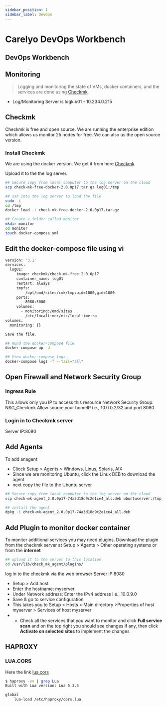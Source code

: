 ```yaml
---
sidebar_position: 1
sidebar_label: DevOps
---
```

# Carelyo DevOps Workbench

## DevOps Workbench

## Monitoring

> Logging and monitoring the state of VMs, docker containers, and the services are done using [Checkmk](https://checkmk.com/).

* Log/Monitoring Server is logkib01 - 10.234.0.215


## Checkmk

Checkmk is free and open source. We are running the enterprise edition which allows us monitor 25 nodes for free. We can also us the open source version.

### Install Checkmk

We are using the docker version. We get it from here [Checkmk](https://checkmk.com/l/t/enterprise-free-trial)

Upload it to the the log server.

```bash
## Secure copy from local computer to the log server on the cloud
scp check-mk-free-docker-2.0.0p17.tar.gz log01:/tmp

## ssh into the log server to load the file
sudo -i 
cd /tmp
docker load -i check-mk-free-docker-2.0.0p17.tar.gz

## Create a folder called monitor
mkdir monitor
cd monitor
touch docker-compose.yml
```

## Edit the docker-compose file using vi

```bash
version: '3.1'
services:
  log01:
     image: checkmk/check-mk-free:2.0.0p17
     container_name: log01
     restart: always
     tmpfs:
       - /opt/omd/sites/cmk/tmp:uid=1000,gid=1000
     ports:
       - 8080:5000
     volumes:
       - monitoring:/omd/sites
       - /etc/localtime:/etc/localtime:ro
volumes:
  monitoring: {}

Save the file.
```

```bash
## Rund the docker-compose file
docker-compose up -d

## View docker-compose logs
docker-compose logs -f --tail="all"
```

## Open Firewall and Network Security Group

### Ingress Rule
This allows only you IP to access this resource
Network Security Group: NSG_Checkmk
Allow source your homeIP i.e., 10.0.0.2/32 and port 8080 

### Login in to Checkmk server
Server IP:8080

## Add Agents
To add anagent 
- Clicck Setup > Agents > Windows, Linus, Solaris, AIX
- Since we are monitoring Ubuntu, click the Linux DEB to download the agent
- next copy the file to the Ubuntu server

```bash
## Secure copy from local computer to the log server on the cloud
scp check-mk-agent_2.0.0p17-74a3d18d9c2e1ce4_all.deb ubuntuserver:/tmp

## install the agent
dpkg -i check-mk-agent_2.0.0p17-74a3d18d9c2e1ce4_all.deb
```
## Add Plugin to monitor docker container
To monitor additional services you may need plugins.
Download the plugin from the checkmk server at 
Setup > Agents > Other operating systems or from the **internet**

```bash
## upload it to the server to this location
cd /usr/lib/check_mk_agent/plugins/ 
```

log in to the checkmk via the web browser Server IP:8080
- Setup > Add host
-  Enter the hostname: myserver
-  Under Network address: Enter the IPv4 address i.e., 10.0.9.0
-  Save & go to service configuration
-  This takes you to Setup > Hosts > Main directory >Properties of host myserver > Services of host myserver
- - Check all the services that you want to monitor and click **Full service scan** and on the top right you should see changes if any, then click **Activate on selected sites** to implement the changes

## HAPROXY

### LUA.CORS
Here the link [lua.cors](https://www.haproxy.com/blog/enabling-cors-in-haproxy/)

```bash
$ haproxy -vv | grep Lua
Built with Lua version: Lua 5.3.5

global
    lua-load /etc/haproxy/cors.lua
```